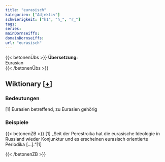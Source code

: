 ```yaml
---
title: "eurasisch"
kategorien: ["Adjektiv"]
schwierigkeit: ["k1", "h_", "r_"]
tags:
series:
mainDornseiffs:
domainDornseiffs:
url: "eurasisch"
---
```


{{< betonenÜbs >}}
**Übersetzung:**  
Eurasian  
{{< /betonenÜbs >}}

## Wiktionary [[+](https://de.wiktionary.org/wiki/eurasisch)]

### Bedeutungen
[1] Eurasien betreffend, zu Eurasien gehörig  

### Beispiele
{{< betonenZB >}}
[1] „Seit der Perestroika hat die eurasische Ideologie in Russland wieder Konjunktur und es erscheinen eurasisch orientierte Periodika […].“[1]  

{{< /betonenZB >}}

